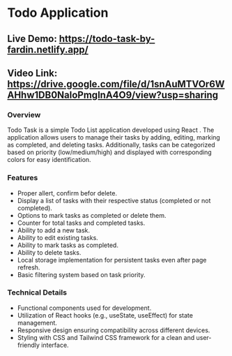 # Todo Application
## Live Demo: https://todo-task-by-fardin.netlify.app/
## Video Link: https://drive.google.com/file/d/1snAuMTVOr6WAHhw1DB0NaloPmglnA4O9/view?usp=sharing


### Overview
Todo Task is a simple Todo List application developed using React . The application allows users to manage their tasks by adding, editing, marking as completed, and deleting tasks. Additionally, tasks can be categorized based on priority (low/medium/high) and displayed with corresponding colors for easy identification.


### Features
- Proper allert, confirm befor delete.
- Display a list of tasks with their respective status (completed or not completed).
- Options to mark tasks as completed or delete them.
- Counter for total tasks and completed tasks.
- Ability to add a new task.
- Ability to edit existing tasks.
- Ability to mark tasks as completed.
- Ability to delete tasks.
- Local storage implementation for persistent tasks even after page refresh.
- Basic filtering system based on task priority.

### Technical Details
- Functional components used for development.
- Utilization of React hooks (e.g., useState, useEffect) for state management.
- Responsive design ensuring compatibility across different devices.
- Styling with CSS and Tailwind CSS framework for a clean and user-friendly interface.